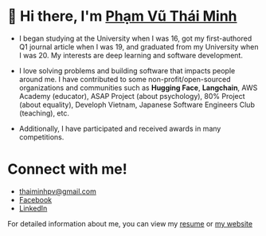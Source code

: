 # 👋 Hi there, I'm [Phạm Vũ Thái Minh](https://thaiminhpv.github.io/)

- I began studying at the University when I was 16, got my first-authored Q1 journal article when I was 19, and graduated from my University when I was 20. My interests are deep learning and software development.

- I love solving problems and building software that impacts people around me. I have contributed to some non-profit/open-sourced organizations and communities such as **Hugging Face**, **Langchain**, AWS Academy (educator), ASAP Project (about psychology), 80% Project (about equality), Developh Vietnam, Japanese Software Engineers Club (teaching), etc.

- Additionally, I have participated and received awards in many competitions.

# Connect with me!

- [thaiminhpv@gmail.com](mailto:thaiminhpv@gmail.com)
- [Facebook](https://www.facebook.com/thaiminhpv/)
- [LinkedIn](https://www.linkedin.com/in/thaiminhpv/)

For detailed information about me, you can view my
[resume](https://drive.google.com/file/d/1YbKL2X5OES5zRw0TDXDypgwqJW0PWqa2/view) or
[my website](https://thaiminhpv.github.io/)
